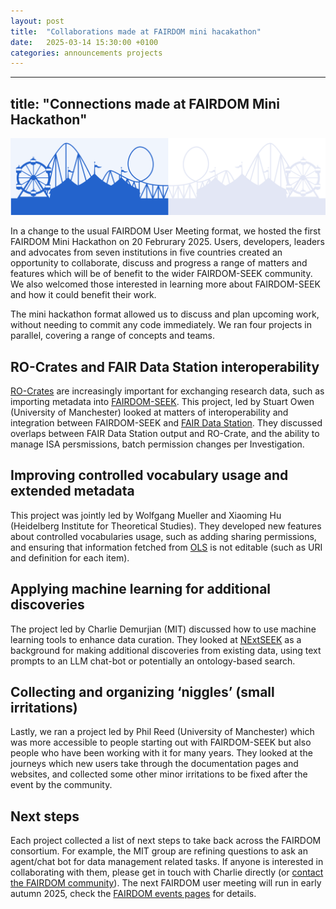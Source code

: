 ```yaml
---
layout: post
title:  "Collaborations made at FAIRDOM mini hacakathon"
date:   2025-03-14 15:30:00 +0100
categories: announcements projects
---
```


---
title: "Connections made at FAIRDOM Mini Hackathon"
---

![Fairground image](/images/posts_images/fairground-bluegrey-wide.png)

In a change to the usual FAIRDOM User Meeting format, we hosted the first FAIRDOM Mini Hackathon on 20 Februrary 2025. Users, developers, leaders and advocates from seven institutions in five countries created an opportunity to collaborate, discuss and progress a range of matters and features which will be of benefit to the wider FAIRDOM-SEEK community. We also welcomed those interested in learning more about FAIRDOM-SEEK and how it could benefit their work.

The mini hackathon format allowed us to discuss and plan upcoming work, without needing to commit any code immediately. We ran four projects in parallel, covering a range of concepts and teams.

## RO-Crates and FAIR Data Station interoperability
[RO-Crates](/products/researchobject/) are increasingly important for exchanging research data, such as importing metadata into [FAIRDOM-SEEK](/products/seek/). 
This project, led by Stuart Owen (University of Manchester) looked at matters of interoperability and integration between FAIRDOM-SEEK and [FAIR Data Station](https://fairds.fairbydesign.nl/). 
They discussed overlaps between FAIR Data Station output and RO-Crate, and the ability to manage ISA persmissions, batch permission changes per Investigation. 

## Improving controlled vocabulary usage and extended metadata
This project was jointly led by Wolfgang Mueller and Xiaoming Hu (Heidelberg Institute for Theoretical Studies). 
They developed new features about controlled vocabularies usage, such as adding sharing permissions, and ensuring that information fetched from [OLS](https://www.ebi.ac.uk/ols4) is not editable (such as URI and definition for each item).

## Applying machine learning for additional discoveries
The project led by Charlie Demurjian (MIT) discussed how to use machine learning tools to enhance data curation. 
They looked at [NExtSEEK](https://fair-dom.org/fairdom-in-use/nextseek) as a background for making additional discoveries from existing data, using text prompts to an LLM chat-bot or potentially an ontology-based search.  

## Collecting and organizing ‘niggles’ (small irritations)
Lastly, we ran a project led by Phil Reed (University of Manchester) which was more accessible to people starting out with FAIRDOM-SEEK but also people who have been working with it for many years. 
They looked at the journeys which new users take through the documentation pages and websites, and collected some other minor irritations to be fixed after the event by the community. 

## Next steps
Each project collected a list of next steps to take back across the FAIRDOM consortium. 
For example, the MIT group are refining questions to ask an agent/chat bot for data management related tasks.
If anyone is interested in collaborating with them, please get in touch with Charlie directly (or [contact the FAIRDOM community](https://fair-dom.org/contact)). 
The next FAIRDOM user meeting will run in early autumn 2025, check the [FAIRDOM events pages](https://fair-dom.org/events) for details.




